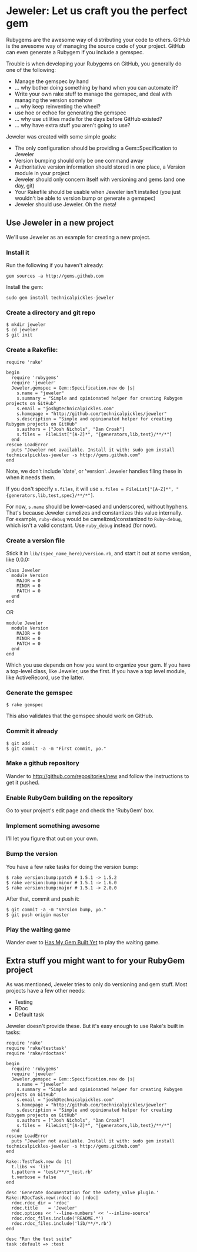 # Jeweler: Let us craft you the perfect gem

Rubygems are the awesome way of distributing your code to others. GitHub is the awesome way of managing the source code of your project. GitHub can even generate a Rubygem if you include a gemspec.

Trouble is when developing your Rubygems on GitHub, you generally do one of the following:

 * Manage the gemspec by hand
  * ... why bother doing something by hand when you can automate it?
 * Write your own rake stuff to manage the gemspec, and deal with managing the version somehow
  * ... why keep reinventing the wheel?
 * use hoe or echoe for generating the gemspec
  * ... why use utilities made for the days before GitHub existed?
  * ... why have extra stuff you aren't going to use?
 
Jeweler was created with some simple goals:

 * The only configuration should be providing a Gem::Specification to Jeweler
 * Version bumping should only be one command away
 * Authoritative version information should stored in one place, a Version module in your project
 * Jeweler should only concern itself with versioning and gems (and one day, git)
 * Your Rakefile should be usable when Jeweler isn't installed (you just wouldn't be able to version bump or generate a gemspec)
 * Jeweler should use Jeweler. Oh the meta!
 
## Use Jeweler in a new project

We'll use Jeweler as an example for creating a new project.

### Install it

Run the following if you haven't already:

    gem sources -a http://gems.github.com

Install the gem:

    sudo gem install technicalpickles-jeweler

### Create a directory and git repo

    $ mkdir jeweler
    $ cd jeweler
    $ git init

### Create a Rakefile:

    require 'rake'
    
    begin
      require 'rubygems'
      require 'jeweler'
      Jeweler.gemspec = Gem::Specification.new do |s|
        s.name = "jeweler"
        s.summary = "Simple and opinionated helper for creating Rubygem projects on GitHub"
        s.email = "josh@technicalpickles.com"
        s.homepage = "http://github.com/technicalpickles/jeweler"
        s.description = "Simple and opinionated helper for creating Rubygem projects on GitHub"
        s.authors = ["Josh Nichols", "Dan Croak"]
        s.files =  FileList["[A-Z]*", "{generators,lib,test}/**/*"]
      end
    rescue LoadError
      puts "Jeweler not available. Install it with: sudo gem install technicalpickles-jeweler -s http://gems.github.com"
    end

Note, we don't include 'date', or 'version'. Jeweler handles filing these in when it needs them.

If you don't specify `s.files`, it will use `s.files = FileList["[A-Z]*", "{generators,lib,test,spec}/**/*"]`.

For now, `s.name` should be lower-cased and underscored, without hyphens. That's because Jeweler camelizes and constantizes this value internally. For example, `ruby-debug` would be camelized/constanized to `Ruby-debug`, which isn't a valid constant. Use `ruby_debug` instead (for now).

### Create a version file

Stick it in `lib/(spec_name_here)/version.rb`, and start it out at some version, like 0.0.0:

    class Jeweler
      module Version
        MAJOR = 0
        MINOR = 0
        PATCH = 0
      end
    end

OR

    module Jeweler
      module Version
        MAJOR = 0
        MINOR = 0
        PATCH = 0
      end
    end

Which you use depends on how you want to organize your gem. If you have a top-level class, like Jeweler, use the first. If you have a top level module, like ActiveRecord, use the latter.

### Generate the gemspec

    $ rake gemspec
    
This also validates that the gemspec should work on GitHub.

### Commit it already

    $ git add .
    $ git commit -a -m "First commit, yo."
    
### Make a github repository

Wander to http://github.com/repositories/new and follow the instructions to get it pushed.

### Enable RubyGem building on the repository

Go to your project's edit page and check the 'RubyGem' box.

### Implement something awesome

I'll let you figure that out on your own.

### Bump the version

You have a few rake tasks for doing the version bump:

    $ rake version:bump:patch # 1.5.1 -> 1.5.2
    $ rake version:bump:minor # 1.5.1 -> 1.6.0
    $ rake version:bump:major # 1.5.1 -> 2.0.0

After that, commit and push it:

    $ git commit -a -m "Version bump, yo."
    $ git push origin master

### Play the waiting game

Wander over to [Has My Gem Built Yet](http://hasmygembuiltyet.org/) to play the waiting game.

## Extra stuff you might want to for your RubyGem project

As was mentioned, Jeweler tries to only do versioning and gem stuff. Most projects have a few other needs:

 * Testing
 * RDoc
 * Default task

Jeweler doesn't provide these. But it's easy enough to use Rake's built in tasks:

    require 'rake'
    require 'rake/testtask'
    require 'rake/rdoctask'

    begin
      require 'rubygems'
      require 'jeweler'
      Jeweler.gemspec = Gem::Specification.new do |s|
        s.name = "jeweler"
        s.summary = "Simple and opinionated helper for creating Rubygem projects on GitHub"
        s.email = "josh@technicalpickles.com"
        s.homepage = "http://github.com/technicalpickles/jeweler"
        s.description = "Simple and opinionated helper for creating Rubygem projects on GitHub"
        s.authors = ["Josh Nichols", "Dan Croak"]
        s.files =  FileList["[A-Z]*", "{generators,lib,test}/**/*"]
      end
    rescue LoadError
      puts "Jeweler not available. Install it with: sudo gem install technicalpickles-jeweler -s http://gems.github.com"
    end

    Rake::TestTask.new do |t|
      t.libs << 'lib'
      t.pattern = 'test/**/*_test.rb'
      t.verbose = false
    end

    desc 'Generate documentation for the safety_valve plugin.'
    Rake::RDocTask.new(:rdoc) do |rdoc|
      rdoc.rdoc_dir = 'rdoc'
      rdoc.title    = 'Jeweler'
      rdoc.options << '--line-numbers' << '--inline-source'
      rdoc.rdoc_files.include('README.*')
      rdoc.rdoc_files.include('lib/**/*.rb')
    end

    desc "Run the test suite"
    task :default => :test
